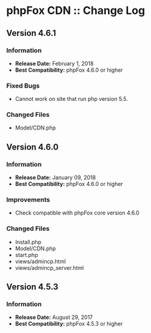 # phpFox CDN :: Change Log

## Version 4.6.1

### Information

- **Release Date:** February 1, 2018
- **Best Compatibility:** phpFox 4.6.0 or higher

### Fixed Bugs

- Cannot work on site that run php version 5.5.

### Changed Files

- Model/CDN.php

## Version 4.6.0

### Information

- **Release Date:** January 09, 2018
- **Best Compatibility:** phpFox 4.6.0 or higher

### Improvements

- Check compatible with phpFox core version 4.6.0

### Changed Files

- Install.php
- Model/CDN.php
- start.php
- views/admincp.html
- views/admincp_server.html

## Version 4.5.3

### Information

- **Release Date:** August 29, 2017
- **Best Compatibility:** phpFox 4.5.3 or higher

